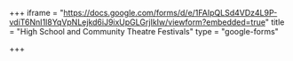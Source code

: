 +++
iframe = "https://docs.google.com/forms/d/e/1FAIpQLSd4VDz4L9P-vdiT6NnI1l8YqVpNLejkd6iJ9ixUpGLGrjIkIw/viewform?embedded=true"
title = "High School and Community Theatre Festivals"
type = "google-forms"

+++
